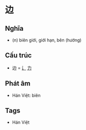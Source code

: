 # 边

## Nghĩa

* (n) biên giới, giới hạn, bên (hướng)

## Cấu trúc
* 边 = [辶](辶.md) [力](力.md)

## Phát âm

* Hán Việt: biên

## Tags
* Hán Việt

<script>window.HANZI_FIELD='边';</script>
